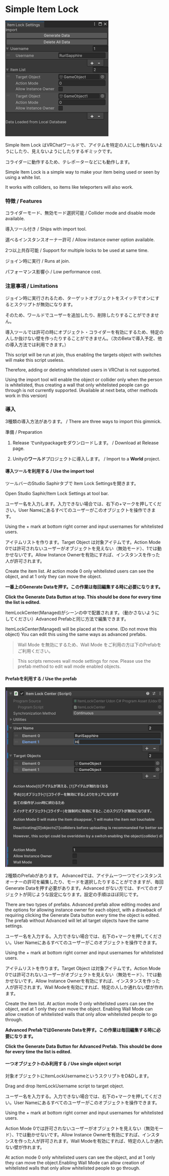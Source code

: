 # Simple Item Lock

![Sample](./Sample.png)

Simple Item Lock はVRChatワールドで、アイテムを特定の人にしか触れないようにしたり、見えないようにしたりするギミックです。

コライダーに動作するため、テレポーターなどにも動作します。

Simple Item Lock is a simple way to make your item being used or seen by using a white list.

It works with colliders, so items like teleporters will also work.

### 特徴 / Features

コライダーモード、無効モード選択可能 / Collider mode and disable mode available.

導入ツール付き / Ships with import tool.

選べるインスタンスオーナー許可 / Allow instance owner option available.

2つ以上共存可能 / Support for multiple locks to be used at same time.

ジョイン時に実行 / Runs at join.

パフォーマンス影響小 / Low performance cost.

### 注意事項 / Limitations

ジョイン時に実行されるため、ターゲットオブジェクトをスイッチでオンにするとスクリプトが無効になります。

そのため、ワールドでユーザーを追加したり、削除したりすることができません。

導入ツールでは許可の時にオブジェクト・コライダーを有効にするため、特定の人しか抜けない壁を作ったりすることができません。（次のBetaで導入予定、他の導入方法では利用できます。）

This script will be run at join, thus enabling the targets object with switches will make this script useless.

Therefore, adding or deleting whitelisted users in VRChat is not supported.

Using the import tool will enable the object or collider only when the person is whitelisted, thus creating a wall that only whitelisted people can go through is not currently supported. (Available at next beta, other methods work in this version)

### 導入

3種類の導入方法があります。 / There are three ways to import this gimmick.

準備 / Preparation

1. Release でunitypackageをダウンロードします。 / Download at Release page.

2. Unityの**ワールド**プロジェクトに導入します。 / Import to a **World** project.

#### 導入ツールを利用する / Use the import tool

ツールバーのStudio Saphirタブで Item Lock Settingsを開きます。

Open Studio Saphir/Item Lock Settings at tool bar.

ユーザー名を入力します。入力できない場合では、右下の+マークを押してください。User Nameにあるすべてのユーザーがこのオブジェクトを操作できます。

Using the + mark at bottom right corner and input usernames for whitelisted users.

アイテムリストを作ります。Target Object は対象アイテムです。Action Mode 0では許可されないユーザーがオブジェクトを見えない（無効モード）、1では動かせないです。Allow Instance Ownerを有効にすれば、インスタンスを作った人が許可されます。

Create the item list. At action mode 0 only whitelisted users can see the object, and at 1 only they can move the object.

**一番上のGenerate Dataを押す。この作業は毎回編集する時に必要になります。**

**Click the Generate Data Button at top. This should be done for every time the list is edited.**

ItemLockCenter(Managed)がシーンの中で配置されます。（動かさないようにしてください）Advanced Prefabと同じ方法で編集できます。

ItemLockCenter(Managed) will be placed at the scene. (Do not move this object) You can edit this using the same ways as advanced prefabs.

> Wall Mode を無効にするため、Wall Mode をご利用の方は下のPrefabをご利用ください。

> This scripts removes wall mode settings for now. Please use the prefab method to edit wall mode enabled objects.

#### Prefabを利用する / Use the prefab

![Sample2](./Sample2.png)

2種類のPrefabがあります。 Advancedでは、アイテム一つ一つでインスタンスオーナーの許可を編集したり、モードを選択したりすることができますが、毎回Generate Dataを押す必要があります。Advanced がない方では、すべてのオブジェクトが同じような設定になります。設定の手順はほぼ同じです。

There are two types of prefabs. Advanced prefab allow editing modes and the options for allowing instance owner for each object, with a drawback of requiring clicking the Generate Data button every time the object is edited. The prefab without Advanced will let all target objects have the same settings.

ユーザー名を入力する。入力できない場合では、右下の+マークを押してください。User Nameにあるすべてのユーザーがこのオブジェクトを操作できます。

Using the + mark at bottom right corner and input usernames for whitelisted users.

アイテムリストを作ります。Target Object は対象アイテムです。Action Mode 0では許可されないユーザーがオブジェクトを見えない（無効モード）、1では動かせないです。Allow Instance Ownerを有効にすれば、インスタンスを作った人が許可されます。Wall Modeを有効にすれば、特定の人しか通れない壁が作れます。

Create the item list. At action mode 0 only whitelisted users can see the object, and at 1 only they can move the object. Enabling Wall Mode can allow creation of whitelisted walls that only allow whitelisted people to go through.

**Advanced PrefabではGenerate Dataを押す。この作業は毎回編集する時に必要になります。**

**Click the Generate Data Button for Advanced Prefab. This should be done for every time the list is edited.**

#### 一つオブジェクトのみ利用する / Use single object script

対象オブジェクトにItemLockUsernameというスクリプトをD&Dします。

Drag and drop ItemLockUsername script to target object.

ユーザー名を入力する。入力できない場合では、右下の+マークを押してください。User Nameにあるすべてのユーザーがこのオブジェクトを操作できます。

Using the + mark at bottom right corner and input usernames for whitelisted users.

Action Mode 0では許可されないユーザーがオブジェクトを見えない（無効モード）、1では動かせないです。Allow Instance Ownerを有効にすれば、インスタンスを作った人が許可されます。Wall Modeを有効にすれば、特定の人しか通れない壁が作れます。

At action mode 0 only whitelisted users can see the object, and at 1 only they can move the object.Enabling Wall Mode can allow creation of whitelisted walls that only allow whitelisted people to go through.
